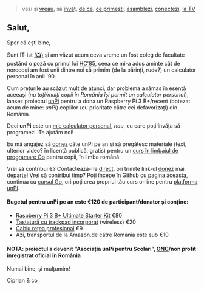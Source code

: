 > vezi și [vreau](https://www.unpi.ro/vreau/), să [învăț](https://www.unpi.ro/invat/programare/), [de ce](https://www.unpi.ro/dece/), [ce primești](https://vimeo.com/329034464), [asamblezi](https://vimeo.com/329035192), [conectezi](https://vimeo.com/329036345), [la TV](https://vimeo.com/329037141)

## Salut,

Sper că ești bine,

Sunt IT-ist [(📺)](https://vimeo.com/327468799) și am văzut acum ceva vreme un fost coleg de facultate postând o poză cu primul lui [HC'85](https://duckduckgo.com/?q=hc+85+calculator+romanesc&iax=images&ia=images&iaf=type%3Aphoto-photo), ceea ce mi-a adus aminte cât de norocoși am fost unii dintre noi să primim (de la părinți, rude?) un calculator personal în anii '90.

Cum prețurile au scăzut mult de atunci, dar problema a rămas în esență aceeași (_nu toți/mulți copii în România își permit un calculator personal_), lansez proiectul [unPi](https://www.unpi.ro/) pentru a dona un Raspberry Pi 3 B+/recent (botezat acum de mine: _unPi_) copiilor (cu prioritate către cei defavorizați) din România.

Deci **unPi** este un [mic calculator personal](http://pc.unpi.ro/), _nou_, cu care poți învăța să programezi. Te ajutăm noi!

Eu mă angajez să [donez](http://donez.unpi.ro/) câte unPi pe an și să pregătesc materiale (text, ulterior video? în licență publică, gratis) pentru un [curs în limbajul de programare Go](http://go.unpi.ro/) pentru copii, în limba română.

Vrei să contribui €? Contactează-ne [direct](mailto:donez@unpi.ro?subject=vreau%20sa%20donez%20unPi), ori trimite link-ul [donez](http://donez.unpi.ro/) mai departe! Vrei să contribui timp? Poți începe în Github cu [pagina aceasta](https://github.com/cipy/unpi.web), continua cu [cursul Go](https://github.com/cipy/unpi.go), ori poți crea propriul tău curs online pentru [platforma unPi](https://www.unpi.ro/spec/).

#### Bugetul pentru unPi pe an este €120 de participant/donator și conține:

- [Raspberry Pi 3 B+ Ultimate Starter Kit](https://www.amazon.de/gp/product/B07DDCRFP6/) €80
- [Tastatură cu trackpad incorporat](https://www.amazon.de/gp/product/B07HG5Q851/) (wireless) €20
- [Cablu rețea profesional](https://www.amazon.de/gp/product/B00QV1F160/) €9
- Azi, transportul de la Amazon.de către România este sub €10


#### NOTA: proiectul a devenit “Asociația unPi pentru Școlari”, [ONG](http://ong.unpi.ro/)/non profit înregistrat oficial în România


Numai bine, și mulțumim!

Ciprian & co


<script src="https://wchat.freshchat.com/js/widget.js"></script>

<script>
  window.fcWidget.init({
    token: "1dbeef16-76f2-47bc-bc8a-f848842e00d7",
    host: "https://wchat.freshchat.com"
  });
</script>
